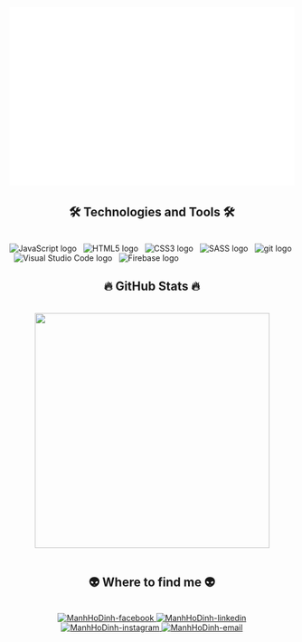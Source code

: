 <!-- Trungquandev -->
<a href="#" target="_blank">
  <img src="svg/ManhHoDinh.svg" width="1200" alt="ManhHoDinh-official" />
</a>

<h2 align="center">🛠 Technologies and Tools 🛠</h2>
<br>
<!-- https://simpleicons.org/ -->
<span><img src="https://img.shields.io/badge/JavaScript-282C34?logo=javascript&logoColor=F7DF1E" alt="JavaScript logo" title="JavaScript" height="25" /></span>
&nbsp;
<span><img src="https://img.shields.io/badge/HTML5-282C34?logo=html5&logoColor=E34F26" alt="HTML5 logo" title="HTML5" height="25" /></span>
&nbsp;
<span><img src="https://img.shields.io/badge/CSS3-282C34?logo=css3&logoColor=1572B6" alt="CSS3 logo" title="CSS3" height="25" /></span>
&nbsp;
<span><img src="https://img.shields.io/badge/Sass-282C34?logo=sass&logoColor=CC6699" alt="SASS logo" title="SASS" height="25" /></span>
&nbsp;
<span><img src="https://img.shields.io/badge/git-282C34?logo=git&logoColor=F05032" alt="git logo" title="git" height="25" /></span>
&nbsp;
<span><img src="https://img.shields.io/badge/VS%20Code-282C34?logo=visual-studio-code&logoColor=007ACC" alt="Visual Studio Code logo" title="Visual Studio Code" height="25" /></span>
&nbsp;
<span><img src="https://img.shields.io/badge/Firebase-282C34?logo=firebase&logoColor=FFCA28" alt="Firebase logo" title="Firebase" height="25" /></span>
&nbsp;
<br>
<h2 align="center">🔥 GitHub Stats 🔥</h2>
<!-- https://github.com/anuraghazra/github-readme-stats -->
<br>
<div align=center>
 <a href="#" title="ManhHoDinh">
<!--     <img width="415" height="415" align="center" src="https://github-readme-stats.vercel.app/api/top-langs/?username=ManhHoDinh&hide=c%23,powershell,Mathematica,Ruby,Objective-C,Objective-C%2b%2b,Cuda&title_color=61dafb&text_color=ffffff&icon_color=61dafb&bg_color=20232a&langs_count=8&layout=compact&border_color=61dafb&hide_border=true"/>
 -->
 </a>
  <a href="#" title="ManhHoDinh">
    <img align="center" width="415" height="415" src="https://github-readme-stats.vercel.app/api?username=ManhHoDinh&show_icons=true&theme=react&border_color=61dafb&hide_border=true" />
  </a>
</div>

<br>
<h2 align="center">👽 Where to find me 👽</h2>
<br>
<!-- https://icons8.com -->
<div align="center">
  <a href="https://www.facebook.com/manhhodinh03" target="_blank" rel="noopener noreferrer">
    <img  width="90" height="90"src="https://img.icons8.com/nolan/512/facebook-new.png" alt="ManhHoDinh-facebook" />
  </a>
 
  <a href="https://www.linkedin.com/in/manhhodinh/" target="_blank" rel="noopener noreferrer">
    <img  width="90" height="90" src="https://img.icons8.com/nolan/512/linkedin-circled.png" alt="ManhHoDinh-linkedin" />
  </a>
  <a  width="90" height="90" href="https://www.instagram.com/dinhmanh11/" target="_blank" rel="noopener noreferrer">
    <img 
      width="90" height="90"src="https://img.icons8.com/nolan/512/instagram-new.png" alt="ManhHoDinh-instagram" />
  </a>
  <a href="mailto:hodinhmanh2003@gmail.com" target="_blank" rel="noopener noreferrer">
    <img  width="90" height="90" src="https://img.icons8.com/nolan/512/filled-message.png" alt="ManhHoDinh-email" />
  </a>
</div>

<br>
<!-- 
<br>
<h2 align="center">📑 My Favorites Quote 📑</h2>
<br>
<a href="#" target="_blank">
  <img src="svg/trungquandev-quotes.svg" width="846" height="150" alt="trungquandev-official" />
</a>
 -->
